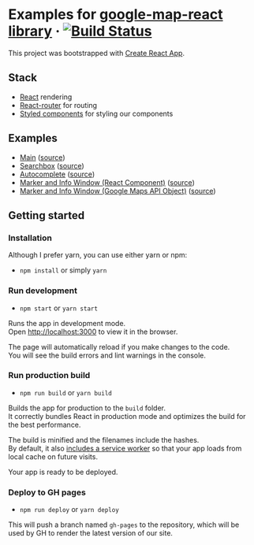 # Examples for [google-map-react library](https://github.com/google-map-react/google-map-react) &middot; [![Build Status](https://travis-ci.org/google-map-react/google-map-react-examples.svg?branch=master)](https://travis-ci.org/google-map-react/google-map-react-examples)

This project was bootstrapped with [Create React App](https://github.com/facebookincubator/create-react-app).

## Stack

- [React](https://facebook.github.io/react) rendering
- [React-router](https://reacttraining.com/react-router/) for routing
- [Styled components](https://www.styled-components.com/) for styling our components

## Examples

- [Main](https://google-map-react.github.io/google-map-react-examples/default) ([source](https://github.com/google-map-react/google-map-react-examples/blob/master/src/examples/Main.js))
- [Searchbox](https://google-map-react.github.io/google-map-react-examples/searchbox) ([source](https://github.com/google-map-react/google-map-react-examples/blob/master/src/examples/Searchbox.js))
- [Autocomplete](https://google-map-react.github.io/google-map-react-examples/autocomplete) ([source](https://github.com/google-map-react/google-map-react-examples/blob/master/src/examples/Searchbox.js))
- [Marker and Info Window (React Component)](https://google-map-react.github.io/google-map-react-examples/marker-info-window) ([source](https://github.com/google-map-react/google-map-react-examples/blob/master/src/examples/MarkerInfoWindow.js))
- [Marker and Info Window (Google Maps API Object)](https://google-map-react.github.io/google-map-react-examples/marker-info-window-gmaps-obj) ([source](https://github.com/google-map-react/google-map-react-examples/blob/master/src/examples/MarkerInfoWindowGmapsObj.js))

## Getting started

### Installation

Although I prefer yarn, you can use either yarn or npm:

- `npm install` or simply `yarn`

### Run development

- `npm start` or `yarn start`

Runs the app in development mode.<br>
Open [http://localhost:3000](http://localhost:3000) to view it in the browser.

The page will automatically reload if you make changes to the code.<br>
You will see the build errors and lint warnings in the console.

### Run production build

- `npm run build` or `yarn build`

Builds the app for production to the `build` folder.<br>
It correctly bundles React in production mode and optimizes the build for the best performance.

The build is minified and the filenames include the hashes.<br>
By default, it also [includes a service worker](https://github.com/facebook/create-react-app/blob/master/packages/react-scripts/template/README.md#making-a-progressive-web-app) so that your app loads from local cache on future visits.

Your app is ready to be deployed.

### Deploy to GH pages

- `npm run deploy` or `yarn deploy`

This will push a branch named `gh-pages` to the repository, which will be used by GH to render the latest version of our site.
